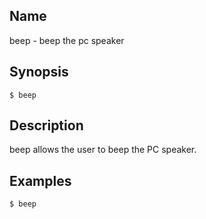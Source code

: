 ## Name

beep - beep the pc speaker

## Synopsis

```**sh
$ beep
```

## Description

beep allows the user to beep the PC speaker.

## Examples

```sh
$ beep
```
